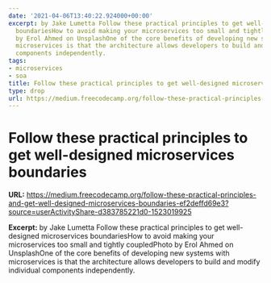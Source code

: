 ```yaml
---
date: '2021-04-06T13:40:22.924000+00:00'
excerpt: by Jake Lumetta Follow these practical principles to get well-designed microservices
  boundariesHow to avoid making your microservices too small and tightly coupledPhoto
  by Erol Ahmed on UnsplashOne of the core benefits of developing new systems with
  microservices is that the architecture allows developers to build and modify individual
  components independently.
tags:
- microservices
- soa
title: Follow these practical principles to get well-designed microservices boundaries
type: drop
url: https://medium.freecodecamp.org/follow-these-practical-principles-and-get-well-designed-microservices-boundaries-ef2deffd69e3?source=userActivityShare-d383785221d0-1523019925
---
```


# Follow these practical principles to get well-designed microservices boundaries

**URL:** https://medium.freecodecamp.org/follow-these-practical-principles-and-get-well-designed-microservices-boundaries-ef2deffd69e3?source=userActivityShare-d383785221d0-1523019925

**Excerpt:** by Jake Lumetta Follow these practical principles to get well-designed microservices boundariesHow to avoid making your microservices too small and tightly coupledPhoto by Erol Ahmed on UnsplashOne of the core benefits of developing new systems with microservices is that the architecture allows developers to build and modify individual components independently.
